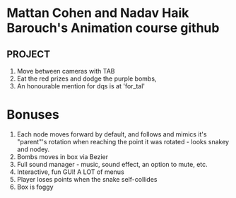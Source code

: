 # Mattan Cohen and Nadav Haik Barouch's Animation course github

## PROJECT

1. Move between cameras with TAB
2. Eat the red prizes and dodge the purple bombs,
3. An honourable mention for dqs is at 'for_tal'

# Bonuses
1. Each node moves forward by default, and follows and mimics it's "parent"'s rotation when reaching the point it was rotated - looks snakey and nodey.
2. Bombs moves in box via Bezier
3. Full sound manager - music, sound effect, an option to mute, etc.
4. Interactive, fun GUI! A LOT of menus
5. Player loses points when the snake self-collides
6. Box is foggy
